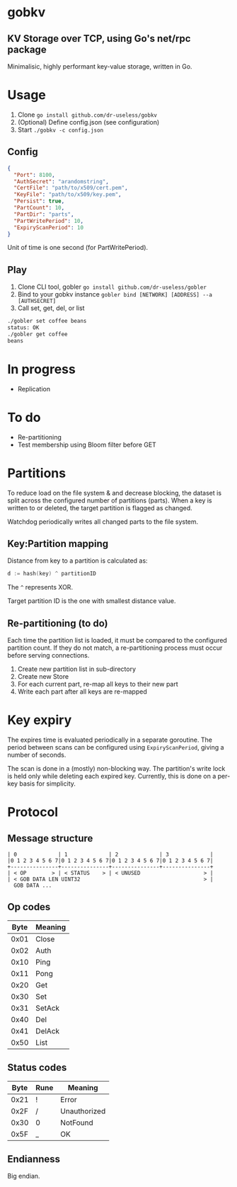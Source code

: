 # gobkv
## KV Storage over TCP, using Go's net/rpc package
Minimalisic, highly performant key-value storage, written in Go.

# Usage
1. Clone `go install github.com/dr-useless/gobkv`
2. (Optional) Define config.json (see configuration)
3. Start `./gobkv -c config.json`

## Config
```json
{
  "Port": 8100,
  "AuthSecret": "arandomstring",
  "CertFile": "path/to/x509/cert.pem",
  "KeyFile": "path/to/x509/key.pem",
  "Persist": true,
  "PartCount": 10,
  "PartDir": "parts",
  "PartWritePeriod": 10,
  "ExpiryScanPeriod": 10
}
```
Unit of time is one second (for PartWritePeriod).

## Play
1. Clone CLI tool, gobler
  `go install github.com/dr-useless/gobler`
2. Bind to your gobkv instance
  `gobler bind [NETWORK] [ADDRESS] --a [AUTHSECRET]`
3. Call set, get, del, or list
```bash
./gobler set coffee beans
status: OK
./gobler get coffee
beans
```

# In progress
- Replication

# To do
- Re-partitioning
- Test membership using Bloom filter before GET

# Partitions
To reduce load on the file system & and decrease blocking, the dataset is split across the configured number of partitions (parts). When a key is written to or deleted, the target partition is flagged as changed.

Watchdog periodically writes all changed parts to the file system.

## Key:Partition mapping
Distance from key to a partition is calculated as:
```go
d := hash(key) ^ partitionID
```
The `^` represents XOR.

Target partition ID is the one with smallest distance value.

## Re-partitioning (to do)
Each time the partition list is loaded, it must be compared to the configured partition count. If they do not match, a re-partitioning process must occur before serving connections.

1. Create new partition list in sub-directory
2. Create new Store
3. For each current part, re-map all keys to their new part
4. Write each part after all keys are re-mapped

# Key expiry
The expires time is evaluated periodically in a separate goroutine. The period between scans can be configured using `ExpiryScanPeriod`, giving a number of seconds.

The scan is done in a (mostly) non-blocking way. The partition's write lock is held only while deleting each expired key. Currently, this is done on a per-key basis for simplicity.

# Protocol
## Message structure
```
| 0             | 1             | 2             | 3             |
|0 1 2 3 4 5 6 7|0 1 2 3 4 5 6 7|0 1 2 3 4 5 6 7|0 1 2 3 4 5 6 7|
+---------------+---------------+---------------+---------------+
| < OP        > | < STATUS    > | < UNUSED                    > |
| < GOB DATA LEN UINT32                                       > |
  GOB DATA ...                                                     
```

## Op codes
| Byte | Meaning |
|------|---------|
| 0x01 | Close   |
| 0x02 | Auth    |
| 0x10 | Ping    |
| 0x11 | Pong    |
| 0x20 | Get     |
| 0x30 | Set     |
| 0x31 | SetAck  |
| 0x40 | Del     |
| 0x41 | DelAck  |
| 0x50 | List    |

## Status codes
| Byte | Rune | Meaning      |
|------|------|--------------|
| 0x21 | !    | Error        |
| 0x2F | /    | Unauthorized |
| 0x30 | 0    | NotFound     |
| 0x5F | _    | OK           |

## Endianness
Big endian.